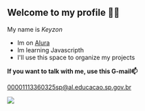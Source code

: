 ## Welcome to my profile  🙋‍♂️

My name is *Keyzon*

- Im on [Alura](https://www.alura.com.br)
- Im learning Javascripth 
- I'll use this space to organize my projects

**If you want to talk with me, use this G-mail📫**

00001113360325sp@al.educacao.sp.gov.br

![](https://media1.tenor.com/m/klnM7tH4y6UAAAAd/ken-kaneki-tokyo-ghoul.gif)
